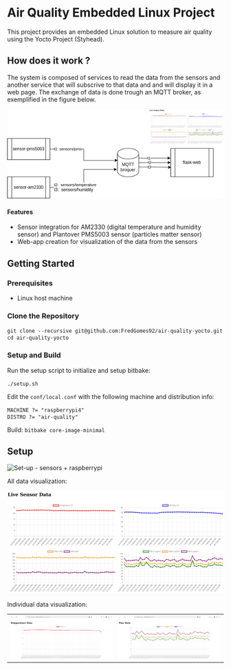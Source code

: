 # Air Quality Embedded Linux Project

This project provides an embedded Linux solution to measure air quality using the Yocto Project (Styhead).

## How does it work ?

The system is composed of services to read the data from the sensors and another service that will subscrive to that data and and  will display it in a web page. The exchange of data is done trough an MQTT broker, as exemplified in the figure below.

 ![ Set-up - sensors + raspberrypi](images/generic_diagram.drawio.png)

#### Features

- Sensor integration for AM2330 (digital temperature and humidity sensor) and Plantover PMS5003 sensor (particles matter sensor)
- Web-app creation for visualization of the data from the sensors


## Getting Started

### Prerequisites

- Linux host machine

### Clone the Repository


```
git clone --recursive git@github.com:FredGomes92/air-quality-yocto.git
cd air-quality-yocto
```

### Setup and Build

Run the setup script to initialize and setup bitbake:

```
./setup.sh
```

Edit the `conf/local.conf` with the following machine and distribution info:

```
MACHINE ?= "raspberrypi4"
DISTRO ?= "air-quality"
```

Build: ```bitbake core-image-minimal ```

## Setup

 ![ Set-up - sensors + raspberrypi](images/rpi.jpg)

 All data visualization:

 ![ web-app - all data](images/webapp.jpg)

 Individual data visualization:

<table>
  <tr>
    <td><img src="images/temp.jpg" alt="Temperature Data" width="100%"></td>
    <td><img src="images/pms.jpg" alt="PMS Data" width="100%"></td>
  </tr>
</table>



